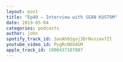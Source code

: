 ```yaml
---
layout: post
title: "Ep40 – Interview with SEAN KUSTOM"
date: 2019-05-04
categories: podcasts
author: john
spotify_track_id: 3anAh01gvj3DrNvszaxfZl
youtube_video_id: PygRcNOXAGM
apple_track_id: 1000437187807
---
```

